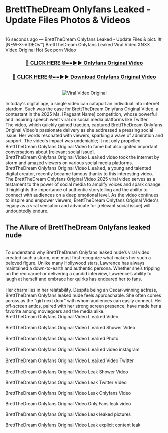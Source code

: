 # BrettTheDream Onlyfans Leaked - Update Files Photos & Videos 
<br>
16 seconds ago — BrettTheDream Onlyfans Leaked - Update Files & pict. !#[NEW-X~VIDEOs™] BrettTheDream Onlyfans Leaked Viral Video XNXX Video Original Hot Sex porn Video
<br>
<div align="center">
<h3><a href="http://freeplayer.one?title=BrettTheDream&ref=25OR" rel="nofollow">🔴 CLICK HERE 🌐==►► Onlyfans Original Video</a></h3>
<h3><a href="http://freeplayer.one?title=BrettTheDream&ref=25OR" rel="nofollow">🔴 CLICK HERE 🌐==►► Download Onlyfans Original Video</a></h3>
<br>
<a href="http://freeplayer.one?title=BrettTheDream&ref=25OR" rel="nofollow" data-target="animated-image.originalLink"><img src="https://i.ibb.co.com/xMMVF88/686577567.gif" alt="Viral Video Original" style="max-width: 100%; display: inline-block;" data-target="animated-image.originalImage"></a>
</div>
<br>
In today's digital age, a single video can catapult an individual into internet stardom. Such was the case for BrettTheDream Onlyfans Original Video, a contestant in the 2025 Ms. [Pageant Name] competition, whose powerful and inspiring speech went viral on social media platforms like Twitter.
<br>
The video, which quickly gained traction, captured BrettTheDream Onlyfans Original Video's passionate delivery as she addressed a pressing social issue. Her words resonated with viewers, sparking a wave of admiration and support. The video's impact was undeniable; it not only propelled BrettTheDream Onlyfans Original Video to fame but also ignited important conversations about [relevant social issue].
<br>
BrettTheDream Onlyfans Original Video L.ea𝚔ed video took the internet by storm and amazed viewers on various social media platforms. BrettTheDream Onlyfans Original Video L.ea𝚔ed, a young and talented digital creator, recently became famous thanks to this interesting video.
<br>
The BrettTheDream Onlyfans Original Video 2025 viral video serves as a testament to the power of social media to amplify voices and spark change. It highlights the importance of authentic storytelling and the ability to connect with audiences on a deep emotional level. As the video continues to inspire and empower viewers, BrettTheDream Onlyfans Original Video's legacy as a viral sensation and advocate for [relevant social issue] will undoubtedly endure.
<br>
<h2>The Allure of BrettTheDream Onlyfans leaked nude</h2>
<br>
To understand why BrettTheDream Onlyfans leaked nude’s viral video created such a storm, one must first recognize what makes her such a beloved figure. Unlike many Hollywood stars, Lawrence has always maintained a down-to-earth and authentic persona. Whether she’s tripping on the red carpet or delivering a candid interview, Lawrence’s ability to laugh at herself and embrace her quirks has endeared her to fans.
<br><br>
Her charm lies in her relatability. Despite being an Oscar-winning actress, BrettTheDream Onlyfans leaked nude feels approachable. She often comes across as the "girl next door" with whom audiences can easily connect. Her off-screen antics, paired with her strong screen presence, have made her a favorite among moviegoers and the media alike.
<br>
BrettTheDream Onlyfans Original Video L.ea𝚔ed Video
<br><br>
BrettTheDream Onlyfans Original Video L.ea𝚔ed Shower Video
<br><br>
BrettTheDream Onlyfans Original Video L.ea𝚔ed Photo
<br><br>
BrettTheDream Onlyfans Original Video L.ea𝚔ed video instagram
<br><br>
BrettTheDream Onlyfans Original Video L.ea𝚔ed Video Twitter
<br><br>
BrettTheDream Onlyfans Original Video Leak Shower Video
<br><br>
BrettTheDream Onlyfans Original Video Leak Twitter Video
<br><br>
BrettTheDream Onlyfans Original Video Leak Onlyfans Video
<br><br>
BrettTheDream Onlyfans Original Video Only Fans leak video
<br><br>
BrettTheDream Onlyfans Original Video Leak leaked pictures
<br><br>
BrettTheDream Onlyfans Original Video Leak explicit content leak